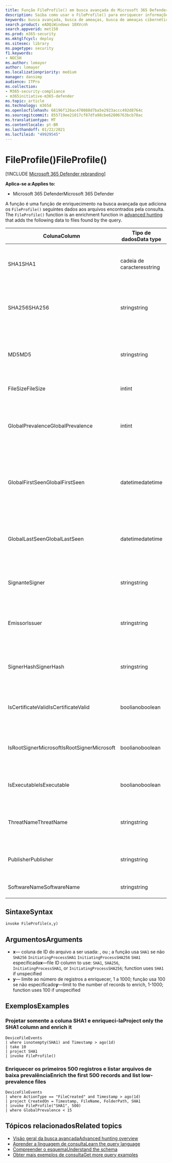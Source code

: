 ```yaml
---
title: Função FileProfile() em busca avançada do Microsoft 365 Defender
description: Saiba como usar o FileProfile() para enriquecer informações sobre arquivos em seus resultados de consulta de busca avançada
keywords: busca avançada, busca de ameaças, busca de ameaças cibernéticas, proteção contra ameaças da Microsoft, microsoft 365, mtp, m365, pesquisa, consulta, telemetria, referência de esquema, kusto, FileProfile, perfil de arquivo, função, enriquecimento
search.product: eADQiWindows 10XVcnh
search.appverid: met150
ms.prod: m365-security
ms.mktglfcycl: deploy
ms.sitesec: library
ms.pagetype: security
f1.keywords:
- NOCSH
ms.author: lomayor
author: lomayor
ms.localizationpriority: medium
manager: dansimp
audience: ITPro
ms.collection:
- M365-security-compliance
- m365initiative-m365-defender
ms.topic: article
ms.technology: m365d
ms.openlocfilehash: 68196f126ac470088d7ba5e2923accc492d8764c
ms.sourcegitcommit: 855719ee21017cf87dfa98cbe62806763bcb78ac
ms.translationtype: MT
ms.contentlocale: pt-BR
ms.lasthandoff: 01/22/2021
ms.locfileid: "49929545"
---
```

# <a name="fileprofile"></a><span data-ttu-id="65d27-104">FileProfile()</span><span class="sxs-lookup"><span data-stu-id="65d27-104">FileProfile()</span></span>

[!INCLUDE [Microsoft 365 Defender rebranding](../includes/microsoft-defender.md)]


<span data-ttu-id="65d27-105">**Aplica-se a:**</span><span class="sxs-lookup"><span data-stu-id="65d27-105">**Applies to:**</span></span>
- <span data-ttu-id="65d27-106">Microsoft 365 Defender</span><span class="sxs-lookup"><span data-stu-id="65d27-106">Microsoft 365 Defender</span></span>

<span data-ttu-id="65d27-107">A função é uma função de enriquecimento na busca avançada que adiciona os `FileProfile()` seguintes dados aos arquivos encontrados pela consulta. [](advanced-hunting-overview.md)</span><span class="sxs-lookup"><span data-stu-id="65d27-107">The `FileProfile()` function is an enrichment function in [advanced hunting](advanced-hunting-overview.md) that adds the following data to files found by the query.</span></span>

| <span data-ttu-id="65d27-108">Coluna</span><span class="sxs-lookup"><span data-stu-id="65d27-108">Column</span></span> | <span data-ttu-id="65d27-109">Tipo de dados</span><span class="sxs-lookup"><span data-stu-id="65d27-109">Data type</span></span> | <span data-ttu-id="65d27-110">Descrição</span><span class="sxs-lookup"><span data-stu-id="65d27-110">Description</span></span> |
|------------|-------------|-------------|
| <span data-ttu-id="65d27-111">SHA1</span><span class="sxs-lookup"><span data-stu-id="65d27-111">SHA1</span></span> | <span data-ttu-id="65d27-112">cadeia de caracteres</span><span class="sxs-lookup"><span data-stu-id="65d27-112">string</span></span> | <span data-ttu-id="65d27-113">SHA-1 do arquivo ao qual a ação gravada foi aplicada</span><span class="sxs-lookup"><span data-stu-id="65d27-113">SHA-1 of the file that the recorded action was applied to</span></span> |
| <span data-ttu-id="65d27-114">SHA256</span><span class="sxs-lookup"><span data-stu-id="65d27-114">SHA256</span></span> | <span data-ttu-id="65d27-115">string</span><span class="sxs-lookup"><span data-stu-id="65d27-115">string</span></span> | <span data-ttu-id="65d27-116">SHA-256 do arquivo ao que a ação gravada foi aplicada</span><span class="sxs-lookup"><span data-stu-id="65d27-116">SHA-256 of the file that the recorded action was applied to</span></span> |
| <span data-ttu-id="65d27-117">MD5</span><span class="sxs-lookup"><span data-stu-id="65d27-117">MD5</span></span> | <span data-ttu-id="65d27-118">string</span><span class="sxs-lookup"><span data-stu-id="65d27-118">string</span></span> | <span data-ttu-id="65d27-119">Hash MD5 do arquivo ao que a ação gravada foi aplicada</span><span class="sxs-lookup"><span data-stu-id="65d27-119">MD5 hash of the file that the recorded action was applied to</span></span> |
| <span data-ttu-id="65d27-120">FileSize</span><span class="sxs-lookup"><span data-stu-id="65d27-120">FileSize</span></span> | <span data-ttu-id="65d27-121">int</span><span class="sxs-lookup"><span data-stu-id="65d27-121">int</span></span> | <span data-ttu-id="65d27-122">Tamanho do arquivo em bytes</span><span class="sxs-lookup"><span data-stu-id="65d27-122">Size of the file in bytes</span></span> |
| <span data-ttu-id="65d27-123">GlobalPrevalence</span><span class="sxs-lookup"><span data-stu-id="65d27-123">GlobalPrevalence</span></span> | <span data-ttu-id="65d27-124">int</span><span class="sxs-lookup"><span data-stu-id="65d27-124">int</span></span> | <span data-ttu-id="65d27-125">Número de instâncias da entidade observada pela Microsoft globalmente</span><span class="sxs-lookup"><span data-stu-id="65d27-125">Number of instances of the entity observed by Microsoft globally</span></span> |
| <span data-ttu-id="65d27-126">GlobalFirstSeen</span><span class="sxs-lookup"><span data-stu-id="65d27-126">GlobalFirstSeen</span></span> | <span data-ttu-id="65d27-127">datetime</span><span class="sxs-lookup"><span data-stu-id="65d27-127">datetime</span></span> | <span data-ttu-id="65d27-128">Data e hora em que a entidade foi observada pela primeira vez pela Microsoft globalmente</span><span class="sxs-lookup"><span data-stu-id="65d27-128">Date and time when the entity was first observed by Microsoft globally</span></span> |
| <span data-ttu-id="65d27-129">GlobalLastSeen</span><span class="sxs-lookup"><span data-stu-id="65d27-129">GlobalLastSeen</span></span> | <span data-ttu-id="65d27-130">datetime</span><span class="sxs-lookup"><span data-stu-id="65d27-130">datetime</span></span> | <span data-ttu-id="65d27-131">Data e hora em que a entidade foi observada pela última vez pela Microsoft globalmente</span><span class="sxs-lookup"><span data-stu-id="65d27-131">Date and time when the entity was last observed by Microsoft globally</span></span> |
| <span data-ttu-id="65d27-132">Signante</span><span class="sxs-lookup"><span data-stu-id="65d27-132">Signer</span></span> | <span data-ttu-id="65d27-133">string</span><span class="sxs-lookup"><span data-stu-id="65d27-133">string</span></span> | <span data-ttu-id="65d27-134">Informações sobre o signante do arquivo</span><span class="sxs-lookup"><span data-stu-id="65d27-134">Information about the signer of the file</span></span> |
| <span data-ttu-id="65d27-135">Emissor</span><span class="sxs-lookup"><span data-stu-id="65d27-135">Issuer</span></span> | <span data-ttu-id="65d27-136">string</span><span class="sxs-lookup"><span data-stu-id="65d27-136">string</span></span> | <span data-ttu-id="65d27-137">Informações sobre a autoridade de certificação (CA) de emissão</span><span class="sxs-lookup"><span data-stu-id="65d27-137">Information about the issuing certificate authority (CA)</span></span> |
| <span data-ttu-id="65d27-138">SignerHash</span><span class="sxs-lookup"><span data-stu-id="65d27-138">SignerHash</span></span> | <span data-ttu-id="65d27-139">string</span><span class="sxs-lookup"><span data-stu-id="65d27-139">string</span></span> | <span data-ttu-id="65d27-140">Valor de hash exclusivo que identifica o signante</span><span class="sxs-lookup"><span data-stu-id="65d27-140">Unique hash value identifying the signer</span></span> |
| <span data-ttu-id="65d27-141">IsCertificateValid</span><span class="sxs-lookup"><span data-stu-id="65d27-141">IsCertificateValid</span></span> | <span data-ttu-id="65d27-142">booliano</span><span class="sxs-lookup"><span data-stu-id="65d27-142">boolean</span></span> | <span data-ttu-id="65d27-143">Se o certificado usado para assinar o arquivo é válido</span><span class="sxs-lookup"><span data-stu-id="65d27-143">Whether the certificate used to sign the file is valid</span></span> |
| <span data-ttu-id="65d27-144">IsRootSignerMicrosoft</span><span class="sxs-lookup"><span data-stu-id="65d27-144">IsRootSignerMicrosoft</span></span> | <span data-ttu-id="65d27-145">booliano</span><span class="sxs-lookup"><span data-stu-id="65d27-145">boolean</span></span> | <span data-ttu-id="65d27-146">Indica se o signante do certificado raiz é a Microsoft</span><span class="sxs-lookup"><span data-stu-id="65d27-146">Indicates whether the signer of the root certificate is Microsoft</span></span> |
| <span data-ttu-id="65d27-147">IsExecutable</span><span class="sxs-lookup"><span data-stu-id="65d27-147">IsExecutable</span></span> | <span data-ttu-id="65d27-148">booliano</span><span class="sxs-lookup"><span data-stu-id="65d27-148">boolean</span></span> | <span data-ttu-id="65d27-149">Se o arquivo é um arquivo PE (Portable Executable)</span><span class="sxs-lookup"><span data-stu-id="65d27-149">Whether the file is a Portable Executable (PE) file</span></span> |
| <span data-ttu-id="65d27-150">ThreatName</span><span class="sxs-lookup"><span data-stu-id="65d27-150">ThreatName</span></span> | <span data-ttu-id="65d27-151">string</span><span class="sxs-lookup"><span data-stu-id="65d27-151">string</span></span> | <span data-ttu-id="65d27-152">Nome da detecção de qualquer malware ou outras ameaças encontradas</span><span class="sxs-lookup"><span data-stu-id="65d27-152">Detection name for any malware or other threats found</span></span> |
| <span data-ttu-id="65d27-153">Publisher</span><span class="sxs-lookup"><span data-stu-id="65d27-153">Publisher</span></span> | <span data-ttu-id="65d27-154">string</span><span class="sxs-lookup"><span data-stu-id="65d27-154">string</span></span> | <span data-ttu-id="65d27-155">Nome da organização que publicou o arquivo</span><span class="sxs-lookup"><span data-stu-id="65d27-155">Name of the organization that published the file</span></span> |
| <span data-ttu-id="65d27-156">SoftwareName</span><span class="sxs-lookup"><span data-stu-id="65d27-156">SoftwareName</span></span> | <span data-ttu-id="65d27-157">string</span><span class="sxs-lookup"><span data-stu-id="65d27-157">string</span></span> | <span data-ttu-id="65d27-158">Nome do produto de software</span><span class="sxs-lookup"><span data-stu-id="65d27-158">Name of the software product</span></span> |

## <a name="syntax"></a><span data-ttu-id="65d27-159">Sintaxe</span><span class="sxs-lookup"><span data-stu-id="65d27-159">Syntax</span></span>

```kusto
invoke FileProfile(x,y)
```

## <a name="arguments"></a><span data-ttu-id="65d27-160">Argumentos</span><span class="sxs-lookup"><span data-stu-id="65d27-160">Arguments</span></span>

- <span data-ttu-id="65d27-161">**x**— coluna de ID do arquivo a ser usada: , ou ; a função usa `SHA1` se não `SHA256` `InitiatingProcessSHA1` `InitiatingProcessSHA256` `SHA1` especificada</span><span class="sxs-lookup"><span data-stu-id="65d27-161">**x**—file ID column to use: `SHA1`, `SHA256`, `InitiatingProcessSHA1`, or `InitiatingProcessSHA256`; function uses `SHA1` if unspecified</span></span>
- <span data-ttu-id="65d27-162">**y**— limite ao número de registros a enriquecer, 1 a 1000; função usa 100 se não especificado</span><span class="sxs-lookup"><span data-stu-id="65d27-162">**y**—limit to the number of records to enrich, 1-1000; function uses 100 if unspecified</span></span>

## <a name="examples"></a><span data-ttu-id="65d27-163">Exemplos</span><span class="sxs-lookup"><span data-stu-id="65d27-163">Examples</span></span>

### <a name="project-only-the-sha1-column-and-enrich-it"></a><span data-ttu-id="65d27-164">Projetar somente a coluna SHA1 e enriqueci-la</span><span class="sxs-lookup"><span data-stu-id="65d27-164">Project only the SHA1 column and enrich it</span></span>

```kusto
DeviceFileEvents
| where isnotempty(SHA1) and Timestamp > ago(1d)
| take 10
| project SHA1
| invoke FileProfile()
```

### <a name="enrich-the-first-500-records-and-list-low-prevalence-files"></a><span data-ttu-id="65d27-165">Enriquecer os primeiros 500 registros e listar arquivos de baixa prevalência</span><span class="sxs-lookup"><span data-stu-id="65d27-165">Enrich the first 500 records and list low-prevalence files</span></span>

```kusto
DeviceFileEvents
| where ActionType == "FileCreated" and Timestamp > ago(1d)
| project CreatedOn = Timestamp, FileName, FolderPath, SHA1
| invoke FileProfile("SHA1", 500) 
| where GlobalPrevalence < 15
```

## <a name="related-topics"></a><span data-ttu-id="65d27-166">Tópicos relacionados</span><span class="sxs-lookup"><span data-stu-id="65d27-166">Related topics</span></span>
- [<span data-ttu-id="65d27-167">Visão geral da busca avançada</span><span class="sxs-lookup"><span data-stu-id="65d27-167">Advanced hunting overview</span></span>](advanced-hunting-overview.md)
- [<span data-ttu-id="65d27-168">Aprender a linguagem de consulta</span><span class="sxs-lookup"><span data-stu-id="65d27-168">Learn the query language</span></span>](advanced-hunting-query-language.md)
- [<span data-ttu-id="65d27-169">Compreender o esquema</span><span class="sxs-lookup"><span data-stu-id="65d27-169">Understand the schema</span></span>](advanced-hunting-schema-tables.md)
- [<span data-ttu-id="65d27-170">Obter mais exemplos de consulta</span><span class="sxs-lookup"><span data-stu-id="65d27-170">Get more query examples</span></span>](advanced-hunting-shared-queries.md)
